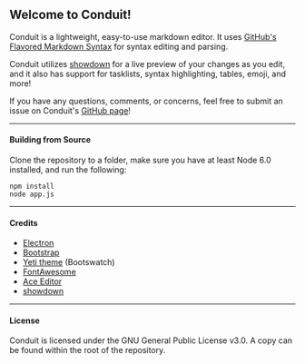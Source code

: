 ## Welcome to Conduit!

Conduit is a lightweight, easy-to-use markdown editor.
It uses [GitHub's Flavored Markdown Syntax](https://guides.github.com/features/mastering-markdown/) for syntax editing and parsing.

Conduit utilizes [showdown](https://github.com/showdownjs/showdown) for a live preview of your changes as you edit, and it also has support for tasklists, syntax highlighting, tables, emoji, and more!

If you have any questions, comments, or concerns, feel free to submit an issue on Conduit's [GitHub page](https://github.com/zackdevine/conduit/issues)!

---

#### Building from Source

Clone the repository to a folder, make sure you have at least Node 6.0 installed, and run the following:
```
npm install
node app.js
```

---

#### Credits
- [Electron](https://electron.atom.io)
- [Bootstrap](https://getbootstrap.com)
- [Yeti theme](https://bootswatch.com/yeti) (Bootswatch)
- [FontAwesome](https://fontawesome.io)
- [Ace Editor](https://ace.c9.io)
- [showdown](https://github.com/showdownjs/showdown)

---

#### License
Conduit is licensed under the GNU General Public License v3.0. A copy can be found within the root of the repository.
